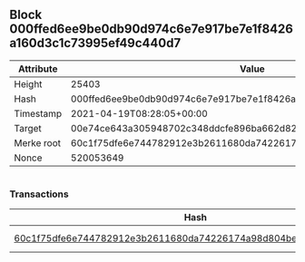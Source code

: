 ## Block 000ffed6ee9be0db90d974c6e7e917be7e1f8426a160d3c1c73995ef49c440d7

Attribute | Value
--- | ---
Height | 25403
Hash | 000ffed6ee9be0db90d974c6e7e917be7e1f8426a160d3c1c73995ef49c440d7
Timestamp | 2021-04-19T08:28:05+00:00
Target | 00e74ce643a305948702c348ddcfe896ba662d82c1a228faf4ad12250f07334e
Merke root | 60c1f75dfe6e744782912e3b2611680da74226174a98d804be950e8ed562812a
Nonce | 520053649

```

```

### Transactions

Hash | Amount
--- | ---
[60c1f75dfe6e744782912e3b2611680da74226174a98d804be950e8ed562812a](60c1f75dfe6e744782912e3b2611680da74226174a98d804be950e8ed562812a.md) | 10.00000000 SKEPTI 
